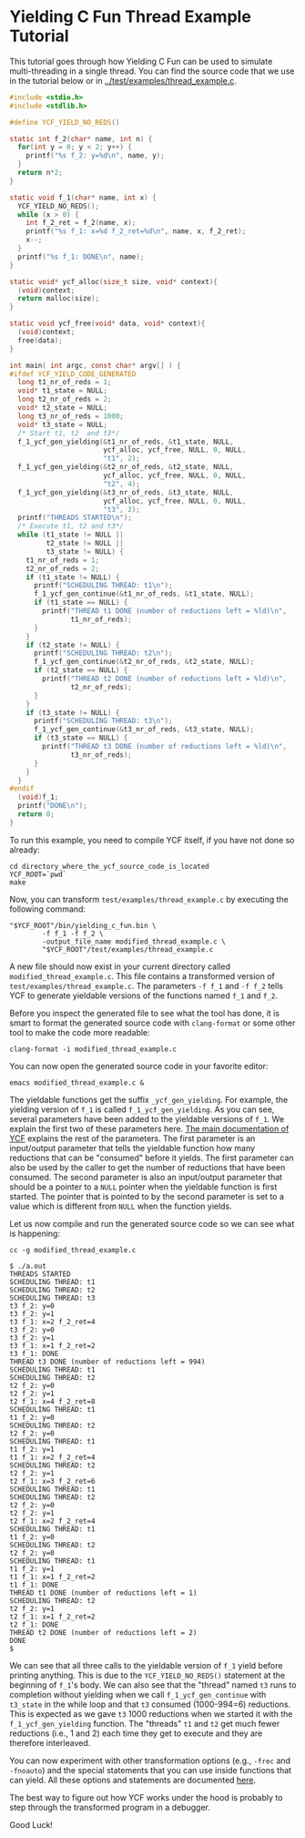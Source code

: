 <!--
%% %CopyrightBegin%
%%
%% SPDX-License-Identifier: Apache-2.0
%%
%%
%% Licensed under the Apache License, Version 2.0 (the "License");
%% you may not use this file except in compliance with the License.
%% You may obtain a copy of the License at
%%
%%     http://www.apache.org/licenses/LICENSE-2.0
%%
%% Unless required by applicable law or agreed to in writing, software
%% distributed under the License is distributed on an "AS IS" BASIS,
%% WITHOUT WARRANTIES OR CONDITIONS OF ANY KIND, either express or implied.
%% See the License for the specific language governing permissions and
%% limitations under the License.
%%
%% %CopyrightEnd%
-->
Yielding C Fun Thread Example Tutorial
======================================

This tutorial goes through how Yielding C Fun can be used to simulate
multi-threading in a single thread. You can find the source code that
we use in the tutorial below or in
[../test/examples/thread_example.c](../test/examples/thread_example.c).

```c
#include <stdio.h>
#include <stdlib.h>

#define YCF_YIELD_NO_REDS()

static int f_2(char* name, int n) {
  for(int y = 0; y < 2; y++) {
    printf("%s f_2: y=%d\n", name, y);
  }
  return n*2;
}

static void f_1(char* name, int x) {
  YCF_YIELD_NO_REDS();
  while (x > 0) {
    int f_2_ret = f_2(name, x);
    printf("%s f_1: x=%d f_2_ret=%d\n", name, x, f_2_ret);
    x--;
  }
  printf("%s f_1: DONE\n", name);
}

static void* ycf_alloc(size_t size, void* context){
  (void)context;
  return malloc(size);
}

static void ycf_free(void* data, void* context){
  (void)context;
  free(data);
}

int main( int argc, const char* argv[] ) {
#ifdef YCF_YIELD_CODE_GENERATED
  long t1_nr_of_reds = 1;
  void* t1_state = NULL;
  long t2_nr_of_reds = 2;
  void* t2_state = NULL;
  long t3_nr_of_reds = 1000;
  void* t3_state = NULL;
  /* Start t1, t2  and t3*/
  f_1_ycf_gen_yielding(&t1_nr_of_reds, &t1_state, NULL,
                       ycf_alloc, ycf_free, NULL, 0, NULL,
                       "t1", 2);
  f_1_ycf_gen_yielding(&t2_nr_of_reds, &t2_state, NULL,
                       ycf_alloc, ycf_free, NULL, 0, NULL,
                       "t2", 4);
  f_1_ycf_gen_yielding(&t3_nr_of_reds, &t3_state, NULL,
                       ycf_alloc, ycf_free, NULL, 0, NULL,
                       "t3", 2);
  printf("THREADS STARTED\n");
  /* Execute t1, t2 and t3*/
  while (t1_state != NULL ||
         t2_state != NULL ||
         t3_state != NULL) {
    t1_nr_of_reds = 1;
    t2_nr_of_reds = 2;
    if (t1_state != NULL) {
      printf("SCHEDULING THREAD: t1\n");
      f_1_ycf_gen_continue(&t1_nr_of_reds, &t1_state, NULL);
      if (t1_state == NULL) {
        printf("THREAD t1 DONE (number of reductions left = %ld)\n",
               t1_nr_of_reds);
      }
    }
    if (t2_state != NULL) {
      printf("SCHEDULING THREAD: t2\n");
      f_1_ycf_gen_continue(&t2_nr_of_reds, &t2_state, NULL);
      if (t2_state == NULL) {
        printf("THREAD t2 DONE (number of reductions left = %ld)\n",
               t2_nr_of_reds);
      }
    }
    if (t3_state != NULL) {
      printf("SCHEDULING THREAD: t3\n");
      f_1_ycf_gen_continue(&t3_nr_of_reds, &t3_state, NULL);
      if (t3_state == NULL) {
        printf("THREAD t3 DONE (number of reductions left = %ld)\n",
               t3_nr_of_reds);
      }
    }
  }
#endif
  (void)f_1;
  printf("DONE\n");
  return 0;
}
```

To run this example, you need to compile YCF itself, if you have not
done so already:

    cd directory_where_the_ycf_source_code_is_located
    YCF_ROOT=`pwd`
    make

Now, you can transform `test/examples/thread_example.c` by executing
the following command:

    "$YCF_ROOT"/bin/yielding_c_fun.bin \
            -f f_1 -f f_2 \
            -output_file_name modified_thread_example.c \
            "$YCF_ROOT"/test/examples/thread_example.c

A new file should now exist in your current directory called
`modified_thread_example.c`. This file contains a transformed
version of `test/examples/thread_example.c`. The parameters `-f
f_1` and `-f f_2` tells YCF to generate yieldable versions of the
functions named `f_1` and `f_2`.

Before you inspect the generated file to see what the tool has done,
it is smart to format the generated source code with `clang-format` or
some other tool to make the code more readable:

    clang-format -i modified_thread_example.c

You can now open the generated source code in your favorite editor:

    emacs modified_thread_example.c &

The yieldable functions get the suffix `_ycf_gen_yielding`. For
example, the yielding version of `f_1` is called
`f_1_ycf_gen_yielding`. As you can see, several parameters have been
added to the yieldable versions of `f_1`. We explain the first two of
these parameters here. [The main documentation of YCF](../README.md)
explains the rest of the parameters. The first parameter is an
input/output parameter that tells the yieldable function how many
reductions that can be "consumed" before it yields. The first
parameter can also be used by the caller to get the number of
reductions that have been consumed. The second parameter is also an
input/output parameter that should be a pointer to a `NULL` pointer
when the yieldable function is first started. The pointer that is
pointed to by the second parameter is set to a value which is
different from `NULL` when the function yields.

Let us now compile and run the generated source code so we can see
what is happening:


    cc -g modified_thread_example.c

```
$ ./a.out
THREADS STARTED
SCHEDULING THREAD: t1
SCHEDULING THREAD: t2
SCHEDULING THREAD: t3
t3 f_2: y=0
t3 f_2: y=1
t3 f_1: x=2 f_2_ret=4
t3 f_2: y=0
t3 f_2: y=1
t3 f_1: x=1 f_2_ret=2
t3 f_1: DONE
THREAD t3 DONE (number of reductions left = 994)
SCHEDULING THREAD: t1
SCHEDULING THREAD: t2
t2 f_2: y=0
t2 f_2: y=1
t2 f_1: x=4 f_2_ret=8
SCHEDULING THREAD: t1
t1 f_2: y=0
SCHEDULING THREAD: t2
t2 f_2: y=0
SCHEDULING THREAD: t1
t1 f_2: y=1
t1 f_1: x=2 f_2_ret=4
SCHEDULING THREAD: t2
t2 f_2: y=1
t2 f_1: x=3 f_2_ret=6
SCHEDULING THREAD: t1
SCHEDULING THREAD: t2
t2 f_2: y=0
t2 f_2: y=1
t2 f_1: x=2 f_2_ret=4
SCHEDULING THREAD: t1
t1 f_2: y=0
SCHEDULING THREAD: t2
t2 f_2: y=0
SCHEDULING THREAD: t1
t1 f_2: y=1
t1 f_1: x=1 f_2_ret=2
t1 f_1: DONE
THREAD t1 DONE (number of reductions left = 1)
SCHEDULING THREAD: t2
t2 f_2: y=1
t2 f_1: x=1 f_2_ret=2
t2 f_1: DONE
THREAD t2 DONE (number of reductions left = 2)
DONE
$
```

We can see that all three calls to the yieldable version of `f_1`
yield before printing anything. This is due to the
`YCF_YIELD_NO_REDS()` statement at the beginning of `f_1`'s
body. We can also see that the "thread" named `t3` runs to completion
without yielding when we call `f_1_ycf_gen_continue` with `t3_state`
in the while loop and that `t3` consumed (1000-994=6) reductions. This
is expected as we gave `t3` 1000 reductions when we started it with
the `f_1_ycf_gen_yielding` function. The "threads" `t1` and `t2` get
much fewer reductions (i.e., 1 and 2) each time they get to execute
and they are therefore interleaved.

You can now experiment with other transformation options (e.g.,
`-frec` and `-fnoauto`) and the special statements that you can use
inside functions that can yield. All these options and statements are
documented [here](../README.md).

The best way to figure out how YCF works under the hood is probably to
step through the transformed program in a debugger.

Good Luck!
